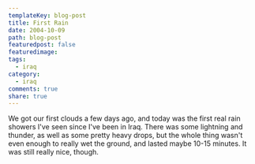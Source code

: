 ```yaml
---
templateKey: blog-post
title: First Rain
date: 2004-10-09
path: blog-post
featuredpost: false
featuredimage:
tags:
  - iraq
category:
  - iraq
comments: true
share: true
---
```


We got our first clouds a few days ago, and today was the first real rain showers I've seen since I've been in Iraq. There was some lightning and thunder, as well as some pretty heavy drops, but the whole thing wasn't even enough to really wet the ground, and lasted maybe 10-15 minutes. It was still really nice, though.

